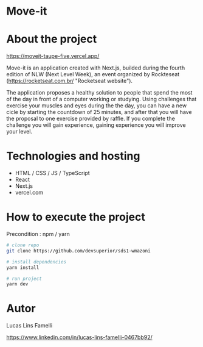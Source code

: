 # Move-it

# About the project

https://moveit-taupe-five.vercel.app/

Move-it is an application created with Next.js, builded during the
fourth edition of NLW (Next Level Week), an event organized by Rockteseat (https://rocketseat.com.br/ "Rocketseat website").

The application proposes a healthy solution to people that spend the most of the day in front of a computer working or studying. Using challenges that exercise your muscles and eyes during the the day, you can have a new cicle by starting the countdown of 25 minutes, and after that you will have the proposal to one exercise provided by raffle. If you complete the challenge you will gain experience, gaining experience you will improve your level.

# Technologies and hosting

- HTML / CSS / JS / TypeScript
- React
- Next.js
- vercel.com

# How to execute the project

Precondition : npm / yarn

```bash
# clone repo
git clone https://github.com/devsuperior/sds1-wmazoni

# install dependencies
yarn install

# run project
yarn dev
```

# Autor

Lucas Lins Famelli

https://www.linkedin.com/in/lucas-lins-famelli-0467bb92/


